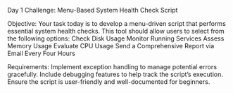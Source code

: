 Day 1 Challenge: Menu-Based System Health Check Script

Objective:
Your task today is to develop a menu-driven script that performs essential system health checks. This tool should allow users to select from the following options:
Check Disk Usage
Monitor Running Services
Assess Memory Usage
Evaluate CPU Usage
Send a Comprehensive Report via Email Every Four Hours

Requirements:
Implement exception handling to manage potential errors gracefully.
Include debugging features to help track the script’s execution.
Ensure the script is user-friendly and well-documented for beginners.